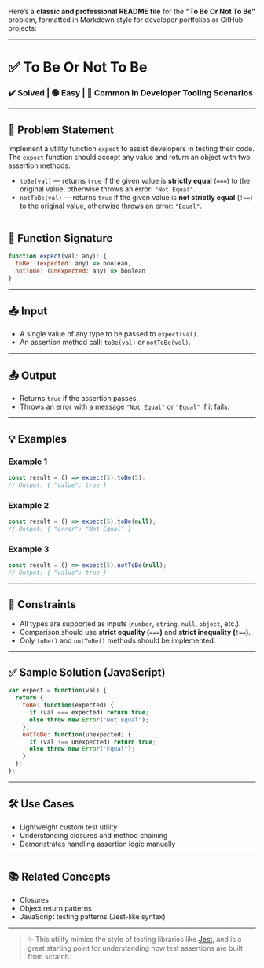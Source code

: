 Here’s a **classic and professional README file** for the **"To Be Or Not To Be"** problem, formatted in Markdown style for developer portfolios or GitHub projects:

---

# ✅ To Be Or Not To Be

### ✔️ Solved | 🟢 Easy | 💼 Common in Developer Tooling Scenarios

---

## 🧩 Problem Statement

Implement a utility function `expect` to assist developers in testing their code.
The `expect` function should accept any value and return an object with two assertion methods:

* `toBe(val)` — returns `true` if the given value is **strictly equal** (`===`) to the original value, otherwise throws an error: `"Not Equal"`.
* `notToBe(val)` — returns `true` if the given value is **not strictly equal** (`!==`) to the original value, otherwise throws an error: `"Equal"`.

---

## 🧪 Function Signature

```javascript
function expect(val: any): {
  toBe: (expected: any) => boolean,
  notToBe: (unexpected: any) => boolean
}
```

---

## 📥 Input

* A single value of any type to be passed to `expect(val)`.
* An assertion method call: `toBe(val)` or `notToBe(val)`.

---

## 📤 Output

* Returns `true` if the assertion passes.
* Throws an error with a message `"Not Equal"` or `"Equal"` if it fails.

---

## 💡 Examples

### Example 1

```js
const result = () => expect(5).toBe(5);
// Output: { "value": true }
```

### Example 2

```js
const result = () => expect(5).toBe(null);
// Output: { "error": "Not Equal" }
```

### Example 3

```js
const result = () => expect(5).notToBe(null);
// Output: { "value": true }
```

---

## 🔧 Constraints

* All types are supported as inputs (`number`, `string`, `null`, `object`, etc.).
* Comparison should use **strict equality (`===`)** and **strict inequality (`!==`)**.
* Only `toBe()` and `notToBe()` methods should be implemented.

---

## ✅ Sample Solution (JavaScript)

```js
var expect = function(val) {
  return {
    toBe: function(expected) {
      if (val === expected) return true;
      else throw new Error("Not Equal");
    },
    notToBe: function(unexpected) {
      if (val !== unexpected) return true;
      else throw new Error("Equal");
    }
  };
};
```

---

## 🛠️ Use Cases

* Lightweight custom test utility
* Understanding closures and method chaining
* Demonstrates handling assertion logic manually

---

## 📚 Related Concepts

* Closures
* Object return patterns
* JavaScript testing patterns (Jest-like syntax)

---

> ✨ This utility mimics the style of testing libraries like [Jest](https://jestjs.io/), and is a great starting point for understanding how test assertions are built from scratch.
